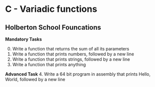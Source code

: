 # C - Variadic functions #
## Holberton School Founcations ##

 **Mandatory Tasks**

0. Write a function that returns the sum of all its parameters
1. Write a function that prints numbers, followed by a new line
2. Write a function that prints strings, followed by a new line
3. Write a function that prints anything

**Advanced Task**
4. Write a 64 bit program in assembly that prints Hello, World, followed by a new line
